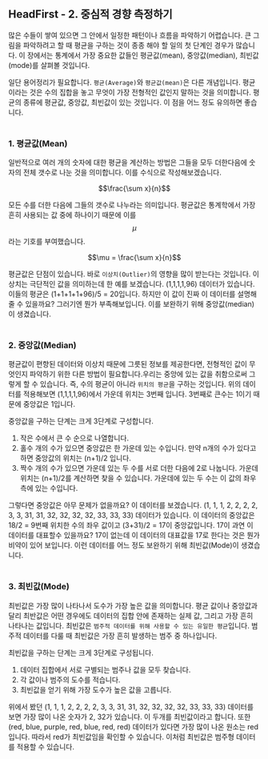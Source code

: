 ## HeadFirst - 2. 중심적 경향 측정하기

많은 수들이 쌓여 있으면 그 안에서 일정한 패턴이나 흐름을 파악하기 어렵습니다. 큰 그림을 파악하려고 할 때 평균을 구하는 것이 종종 해야 할 일의 첫 단계인 경우가 많습니다. 이 장에서는 통계에서 가장 중요한 값들인 평균값(mean), 중앙값(median), 최빈값(mode)를 살펴볼 것입니다.

일단 용어정리가 필요합니다. `평균(Average)`와 `평균값(mean)`은 다른 개념입니다. 평균이라는 것은 수의 집합을 놓고 무엇이 가장 전형적인 값인지 말하는 것을 의미합니다. 평균의 종류에 평균값, 중앙값, 최빈값이 있는 것입니다. 이 점을 어느 정도 유의하면 좋습니다.
<br><br/>


### 1. 평균값(Mean)

일반적으로 여러 개의 숫자에 대한 평균을 계산하는 방법은 그들을 모두 더한다음에 숫자의 전체 갯수로 나눈 것을 의미합니다. 이를 수식으로 작성해보겠습니다.


$$\frac{\sum x}{n}$$


모든 수를 더한 다음에 그들의 갯수로 나누라는 의미입니다. 평균값은 통계학에서 가장 흔히 사용되는 값 중에 하나이기 때문에 이를 $$\mu$$라는 기호를 부여했습니다.


$$\mu = \frac{\sum x}{n}$$


평균값은 단점이 있습니다. 바로 `이상치(Outlier)`의 영향을 많이 받는다는 것입니다. 이상치는 극단적인 값을 의미하는데 한 예를 보겠습니다. (1,1,1,1,96) 데이터가 있습니다. 이들의 평균은 (1+1+1+1+96)/5 = 20입니다. 하지만 이 값이 진짜 이 데이터를 설명해줄 수 있을까요? 그러기엔 뭔가 부족해보입니다. 이를 보완하기 위해 중앙값(median)이 생겼습니다.
<br><br/>


### 2. 중앙값(Median)

평균값이 편향된 데이터와 이상치 때문에 그릇된 정보를 제공한다면, 전형적인 값이 무엇인지 파악하기 위한 다른 방법이 필요합니다.우리는 중앙에 있는 값을 취함으로써 그렇게 할 수 있습니다. 즉, 수의 평균이 아니라 `위치의 평균`을 구하는 것입니다. 위의 데이터를 적용해보면 (1,1,1,1,96)에서 가운데 위치는 3번째 입니다. 3번째로 큰수는 1이기 때문에 중앙값은 1입니다.

중앙값을 구하는 단계는 크게 3단계로 구성합니다.


1. 작은 수에서 큰 수 순으로 나열합니다.
2. 홀수 개의 수가 있으면 중앙값은 한 가운데 있는 수입니다. 만약 n개의 수가 있다고 하면 중앙값의 위치는 (n+1)/2 입니다.
3. 짝수 개의 수가 있으면 가운데 있는 두 수를 서로 더한 다음에 2로 나눕니다. 가운데 위치는 (n+1)/2를 계산하면 찾을 수 있습니다. 가운데에 있는 두 수는 이 값의 좌우측에 있는 수입니다.


그렇다면 중앙값은 아무 문제가 없을까요? 이 데이터를 보겠습니다. (1, 1, 1, 2, 2, 2, 2, 3, 3, 31, 31, 32, 32, 32, 32, 33, 33, 33) 데이터가 있습니다. 이 데이터의 중앙값은 18/2 = 9번째 위치한 수의 좌우 값이고 (3+31)/2 = 17이 중앙값입니다. 17이 과연 이 데이터를 대표할수 있을까요? 17이 없는데 이 데이터의 대표값을 17로 한다는 것은 뭔가 비약이 있어 보입니다. 이런 데이터를 어느 정도 보완하기 위해 최빈값(Mode)이 생겼습니다.
<br><br/>


### 3. 최빈값(Mode)

최빈값은 가장 많이 나타나서 도수가 가장 높은 값을 의미합니다. 평균 값이나 중앙값과 달리 최반값은 어떤 경우에도 데이터의 집합 안에 존재하는 실제 값, 그리고 가장 흔히 나타나는 값입니다. 최빈값은 `범주적 데이터를 위해 사용할 수 있는 유일한 평균`입니다. 범주적 데이터를 다룰 때 최빈값은 가장 흔히 발생하는 범주 중 하나입니다.

최빈값을 구하는 단계는 크게 3단계로 구성됩니다.

1. 데이터 집합에서 서로 구별되는 범주나 값을 모두 찾습니다.
2. 각 값이나 범주의 도수를 적습니다.
3. 최빈값을 얻기 위해 가장 도수가 높은 값을 고릅니다.

위에서 봤던 (1, 1, 1, 2, 2, 2, 2, 3, 3, 31, 31, 32, 32, 32, 32, 33, 33, 33) 데이터를 보면 가장 많이 나온 숫자가 2, 32가 있습니다. 이 두개를 최빈값이라고 합니다. 또한 (red, blue, purple, red, blue, red, red) 데이터가 있다면 가장 많이 나온 원소는 red입니다. 따라서 red가 최빈값임을 확인할 수 있습니다. 이처럼 최빈값은 범주형 데이터를 적용할 수 있습니다.
